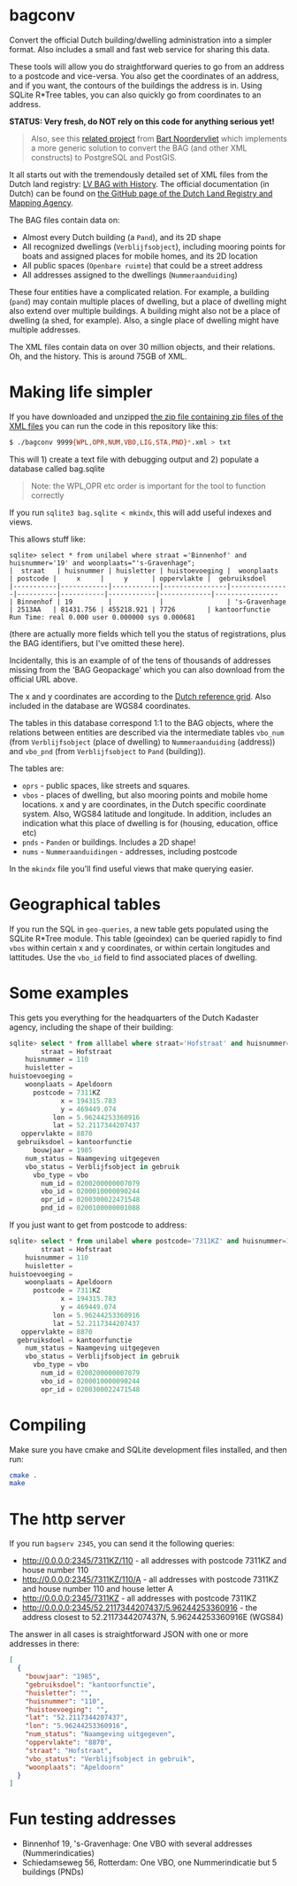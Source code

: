 # bagconv
Convert the official Dutch building/dwelling administration into a simpler format.
Also includes a small and fast web service for sharing this data.

These tools will allow you do straightforward queries to go from an address
to a postcode and vice-versa.  You also get the coordinates of an address,
and if you want, the contours of the buildings the address is in. Using
SQLite R*Tree tables, you can also quickly go from coordinates to an
address.

**STATUS: Very fresh, do NOT rely on this code for anything serious yet!**

> Also, see this [related project](https://github.com/bartnv/xml-to-postgres/wiki/%5BNL%5D-LV-BAG-2.0-converteren)
> from [Bart Noordervliet](https://github.com/bartnv) which implements a more
> generic solution to convert the BAG (and other XML constructs) to PostgreSQL
> and PostGIS.

It all starts out with the tremendously detailed set of XML files from the Dutch
land registry: [LV BAG with History](https://service.pdok.nl/lv/bag/atom/bag.xml).
The official documentation (in Dutch) can be found on [the GitHub page of
the Dutch Land Registry and Mapping
Agency](https://imbag.github.io/praktijkhandleiding/).

The BAG files contain data on:

 * Almost every Dutch building (a `Pand`), and its 2D shape
 * All recognized dwellings (`Verblijfsobject`), including mooring points
   for boats and assigned places for mobile homes, and its 2D location
 * All public spaces (`Openbare ruimte`) that could be a street address
 * All addresses assigned to the dwellings (`Nummeraanduiding`)

These four entities have a complicated relation. For example, a building
(`pand`) may contain multiple places of dwelling, but a place of dwelling
might also extend over multiple buildings. A building might also not be a
place of dwelling (a shed, for example). Also, a single place of dwelling
might have multiple addresses.

The XML files contain data on over 30 million objects, and their relations.
Oh, and the history. This is around 75GB of XML.

# Making life simpler
If you have downloaded and unzipped [the zip file containing zip files of the
XML
files](https://service.pdok.nl/lv/bag/atom/downloads/lvbag-extract-nl.zip)
you can run the code in this repository like this:

```bash
$ ./bagconv 9999{WPL,OPR,NUM,VBO,LIG,STA,PND}*.xml > txt
```

This will 1) create a text file with debugging output and 2) populate a
database called bag.sqlite

> Note: the WPL,OPR etc order is important for the tool to function
> correctly

If you run `sqlite3 bag.sqlite < mkindx`,  this will add useful indexes and
views.

This allows stuff like:

```
sqlite> select * from unilabel where straat ='Binnenhof' and huisnummer='19' and woonplaats="'s-Gravenhage";
|  straat   | huisnummer | huisletter | huistoevoeging |  woonplaats   | postcode |     x     |     y      | oppervlakte |  gebruiksdoel  
|-----------|------------|------------|----------------|---------------|----------|-----------|------------|-------------|----------------
| Binnenhof | 19         |            |                | 's-Gravenhage | 2513AA   | 81431.756 | 455218.921 | 7726        | kantoorfunctie 
Run Time: real 0.000 user 0.000000 sys 0.000681
```
(there are actually more fields which tell you the status of registrations,
plus the BAG identifiers, but I've omitted these here).

Incidentally, this is an example of of the tens of thousands of addresses
missing from the 'BAG Geopackage' which you can also download from the
official URL above.

The x and y coordinates are according to the [Dutch reference
grid](https://nl.wikipedia.org/wiki/Rijksdriehoeksco%C3%B6rdinaten). Also
included in the database are WGS84 coordinates.

The tables in this database correspond 1:1 to the BAG objects, where the
relations between entities are described via the intermediate tables
`vbo_num` (from `Verblijfsobject` (place of dwelling) to `Nummeraanduiding`
(address)) and `vbo_pnd` (from `Verblijfsobject` to `Pand` (building)).

The tables are:

 * `oprs` - public spaces, like streets and squares. 
 * `vbos` - places of dwelling, but also mooring points and mobile home
   locations. x and y are coordinates, in the Dutch specific coordinate
   system. Also, WGS84 latitude and longitude. In addition, includes an indication what this
   place of dwelling is for (housing, education, office etc)
 * `pnds` - `Panden` or buildings. Includes a 2D shape!
 * `nums` - `Nummeraanduidingen` - addresses, including postcode

In the `mkindx` file you'll find useful views that make querying easier.

# Geographical tables
If you run the SQL in `geo-queries`, a new table gets populated using the
SQLite R*Tree module. This table (geoindex) can be queried rapidly to find
`vbos` within certain x and y coordinates, or within certain longitudes and
lattitudes. Use the `vbo_id` field to find associated places of dwelling.

# Some examples

This gets you everything for the headquarters of the Dutch Kadaster agency, including the shape of their building:
```sql
sqlite> select * from alllabel where straat='Hofstraat' and huisnummer=110 and woonplaats='Apeldoorn';
        straat = Hofstraat
    huisnummer = 110
    huisletter = 
huistoevoeging = 
    woonplaats = Apeldoorn
      postcode = 7311KZ
             x = 194315.783
             y = 469449.074
           lon = 5.96244253360916
           lat = 52.2117344207437
   oppervlakte = 8870
  gebruiksdoel = kantoorfunctie
      bouwjaar = 1985
    num_status = Naamgeving uitgegeven
    vbo_status = Verblijfsobject in gebruik
      vbo_type = vbo
        num_id = 0200200000007079
        vbo_id = 0200010000090244
        opr_id = 0200300022471548
        pnd_id = 0200100000001088
```

If you just want to get from postcode to address:

```sql
sqlite> select * from unilabel where postcode='7311KZ' and huisnummer=110;
        straat = Hofstraat
    huisnummer = 110
    huisletter = 
huistoevoeging = 
    woonplaats = Apeldoorn
      postcode = 7311KZ
             x = 194315.783
             y = 469449.074
           lon = 5.96244253360916
           lat = 52.2117344207437
   oppervlakte = 8870
  gebruiksdoel = kantoorfunctie
    num_status = Naamgeving uitgegeven
    vbo_status = Verblijfsobject in gebruik
      vbo_type = vbo
        num_id = 0200200000007079
        vbo_id = 0200010000090244
        opr_id = 0200300022471548
```


# Compiling
Make sure you have cmake and SQLite development files installed, and then run:

```bash
cmake .
make
```

# The http server
If you run `bagserv 2345`, you can send it the following queries:

 * http://0.0.0.0:2345/7311KZ/110 - all addresses with postcode 7311KZ and
   house number 110
 * http://0.0.0.0:2345/7311KZ/110/A - all addresses with postcode 7311KZ and
   house number 110 and house letter A
 * http://0.0.0.0:2345/7311KZ - all addresses with postcode 7311KZ
 * http://0.0.0.0:2345/52.2117344207437/5.96244253360916 - the address
   closest to 52.2117344207437N, 5.96244253360916E (WGS84)

The answer in all cases is straightforward JSON with one or more addresses
in there:

```JSON
[
  {
    "bouwjaar": "1985",
    "gebruiksdoel": "kantoorfunctie",
    "huisletter": "",
    "huisnummer": "110",
    "huistoevoeging": "",
    "lat": "52.2117344207437",
    "lon": "5.96244253360916",
    "num_status": "Naamgeving uitgegeven",
    "oppervlakte": "8870",
    "straat": "Hofstraat",
    "vbo_status": "Verblijfsobject in gebruik",
    "woonplaats": "Apeldoorn"
  }
]
```

# Fun testing addresses

 * Binnenhof 19, 's-Gravenhage: One VBO with several addresses (Nummerindicaties)
 * Schiedamseweg 56, Rotterdam: One VBO, one Nummerindicatie but 5 buildings
   (PNDs)

